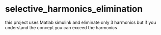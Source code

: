 # selective_harmonics_elimination
this project uses Matlab simulink and eliminate only 3 harmonics but if you understand the concept you can exceed the harmonics
